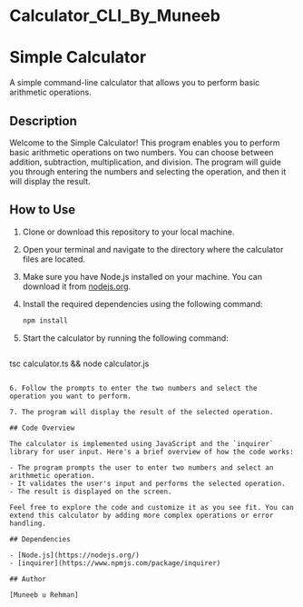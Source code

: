 # Calculator_CLI_By_Muneeb

# Simple Calculator

A simple command-line calculator that allows you to perform basic arithmetic operations.

## Description

Welcome to the Simple Calculator! This program enables you to perform basic arithmetic operations on two numbers. You can choose between addition, subtraction, multiplication, and division. The program will guide you through entering the numbers and selecting the operation, and then it will display the result.

## How to Use

1. Clone or download this repository to your local machine.

2. Open your terminal and navigate to the directory where the calculator files are located.

3. Make sure you have Node.js installed on your machine. You can download it from [nodejs.org](https://nodejs.org/).

4. Install the required dependencies using the following command:

   ```sh
   npm install
   ```

5. Start the calculator by running the following command:

   ```sh
  tsc calculator.ts && node calculator.js
   ```

6. Follow the prompts to enter the two numbers and select the operation you want to perform.

7. The program will display the result of the selected operation.

## Code Overview

The calculator is implemented using JavaScript and the `inquirer` library for user input. Here's a brief overview of how the code works:

- The program prompts the user to enter two numbers and select an arithmetic operation.
- It validates the user's input and performs the selected operation.
- The result is displayed on the screen.

Feel free to explore the code and customize it as you see fit. You can extend this calculator by adding more complex operations or error handling.

## Dependencies

- [Node.js](https://nodejs.org/)
- [inquirer](https://www.npmjs.com/package/inquirer)

## Author

[Muneeb u Rehman]